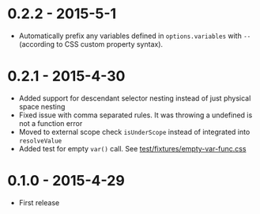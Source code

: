 

# 0.2.2 - 2015-5-1

 - Automatically prefix any variables defined in `options.variables` with `--` (according to CSS custom property syntax).

# 0.2.1 - 2015-4-30

 - Added support for descendant selector nesting instead of just physical space nesting
 - Fixed issue with comma separated rules. It was throwing a undefined is not a function error
 - Moved to external scope check `isUnderScope` instead of integrated into `resolveValue`
 - Added test for empty `var()` call. See [test/fixtures/empty-var-func.css](https://github.com/MadLittleMods/postcss-css-variables/blob/master/test/fixtures/empty-var-func.css)

# 0.1.0 - 2015-4-29

 - First release